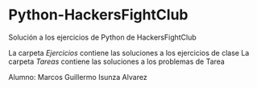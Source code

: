 # Python-HackersFightClub

Solución a los ejercicios de Python de HackersFightClub 

La carpeta *Ejercicios* contiene las soluciones a los ejercicios de clase 
La carpeta *Tareas* contiene las soluciones a los problemas de Tarea

Alumno: Marcos Guillermo Isunza Alvarez 

